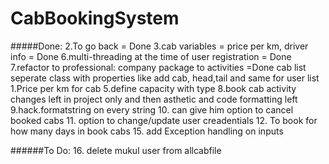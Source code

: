 # CabBookingSystem


#####Done:
    2.To go back = Done
    3.cab variables = price per km, driver info = Done
    6.multi-threading at the time of user registration = Done
    7.refactor to professional: 
            company package to activities  =Done
            cab list seperate class with properties like add cab, head,tail and same for user list
    1.Price per km for cab
    5.define capacity with type 
    8.book cab activity changes left in project only and then asthetic and code formatting left
    9.hack.formatstring on every string
    10. can give him option to cancel booked cabs
    11. option to change/update user creadentials
    12. To book for how many days in book cabs 
    15. add Exception handling on inputs


######To Do:
    16. delete mukul user from allcabfile
